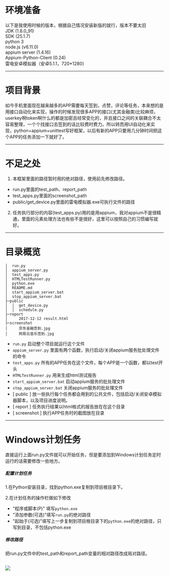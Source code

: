 # 环境准备
以下是我使用时候的版本，根据自己情况安装新版的就行，版本不要太旧<br>
JDK (1.8.0_91)<br>
SDK (25.1.7)<br>
python 3<br>
node.js (v6.11.0)<br>
appium server (1.4.16)<br>
Appium-Python-Client (0.24)<br>
雷电安卓模拟器（安卓5.1.1，720*1280）

---

# 项目背景
如今手机里面现在越来越多的APP需要每天签到，点赞，评论等任务，本来想的是用接口自动化来实现，操作的时候发现很多APP的接口(尤其金融类)比较麻烦，userkey啊token啊什么的都是加密且经常变化的，并且接口之间的关联耦合不太容易整理，一个个找接口去签到的话比较费时费力。所以转而用UI自动化来实现，python+appium+unittest写好框架，以后有新的APP只要用几分钟时间把这个APP的任务添加一下就好了。

---

# 不足之处
1. 本框架里面的路径暂时用的绝对路径，使用前先修改路径。<br>
  - run.py里面的test_path、report_path<br>
  - test_apps.py里面的screenshot_path<br>
  - public/get_device.py里面的雷电模拟器.exe可执行文件的路径
2. 任务执行部分的内容(test_apps.py)用的是用appium，我对appium不是很精通，里面的元素处理方法也有些不是很好，这里可以按照自己的习惯编写就好。

---

# 目录概览
```
│  run.py
│  appium_server.py
│  test_apps.py
│  HTMLTestRunner.py
│  python.exe
│  README.md
│  start_appium_server.bat
│  stop_appium_server.bat
├─public
│  │  get_device.py
│  │  schedule.py
├─report
│     2017-12-12 result.html
├─screenshot
│     京东金融签到.jpg
│     网易云音乐签到.jpg
```

- `run.py` 启动整个项目就运行这个文件
- `appium_server.py` 里面有两个函数，执行启动/关闭appium服务批处理文件的命令
- `test_apps.py` 所有的APP任务在这个文件，每个APP是一个函数，都以test开头
- `HTMLTestRunner.py` 用来生成html测试报告
- `start_appium_server.bat` 启动appium服务的批处理文件
- `stop_appium_server.bat` 关闭appium服务的批处理文件
- [ public ] 放一些执行每个任务都会用到的公共文件，包括启动/关闭安卓模拟器脚本，以及项目进度说明。
- [ report ] 任务执行结果以html格式的报告放在在这个目录
- [ screenshot ] 执行APP任务时的截图放在目录

---

# Windows计划任务
直接运行上面run.py文件就可以开始任务，但是要添加到Windows计划任务定时运行的话需要修改一些地方。

##### 配置计划任务
1.在Python安装目录，找到python.exe复制到项目根目录下。

2.在计划任务的操作栏做如下修改
- "程序或脚本(P)" 填写`python.exe`
- "添加参数(可选)"填写`run.py`的绝对路径
- "起始于(可选)"填写上一步复制到项目根目录下的`python.exe`的绝对路径，只写到目录，不包括python.exe

##### 修改路径
把run.py文件中的test_path和report_path变量的相对路径改成局对路径。

![](http://otlbf411d.bkt.clouddn.com/17-12-13/48294172.jpg)
---
